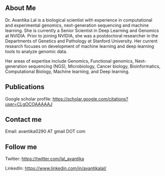 ## About Me

Dr. Avantika Lal is a biological scientist with experience in computational and experimental genomics, next-generation sequencing and machine learning. She is currently a Senior Scientist in Deep Learning and Genomics at NVIDIA. Prior to joining NVIDIA, she was a postdoctoral researcher in the Departments of Genetics and Pathology at Stanford University. Her current research focuses on development of machine learning and deep learning tools to analyze genomic data.

Her areas of expertise include Genomics, Functional genomics, Next-generation sequencing (NGS), Microbiology, Cancer biology, Bioinformatics, Computational Biology, Machine learning, and Deep learning.

## Publications

Google scholar profile: https://scholar.google.com/citations?user=CLgOCOAAAAAJ

## Contact me
Email: avantika0290 AT gmail DOT com

## Follow me
Twitter: https://twitter.com/lal_avantika

LinkedIn: https://www.linkedin.com/in/avantikalal/
